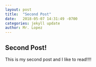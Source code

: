 ```yaml
---
layout: post
title:  "Second Post"
date:   2018-05-07 14:31:49 -0700
categories: jekyll update
author: Mr. Lopez
---
```


## Second Post!

This is my second post and I like to read!!!!
